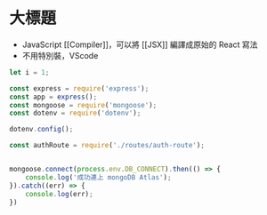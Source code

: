 # 大標題


- JavaScript [[Compiler]]，可以將 [[JSX]] 編譯成原始的 React 寫法
- 不用特別裝，VScode



```js
let i = 1;
```


```js
const express = require('express');
const app = express();
const mongoose = require('mongoose');
const dotenv = require('dotenv');

dotenv.config();

const authRoute = require('./routes/auth-route');


mongoose.connect(process.env.DB_CONNECT).then(() => {
	console.log('成功連上 mongoDB Atlas');
}).catch((err) => {
	console.log(err);
})


```